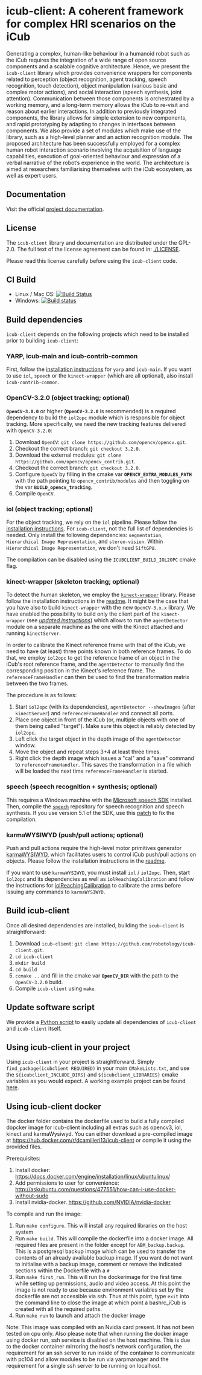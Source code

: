 icub-client: A coherent framework for complex HRI scenarios on the iCub
=======

Generating a complex, human-like behaviour in a humanoid robot such as the iCub requires the integration of a wide range of open source components and a scalable cognitive architecture. Hence, we present the `icub-client` library which provides convenience wrappers for components related to perception (object recognition, agent tracking, speech recognition, touch detection), object manipulation (various basic and complex motor actions), and social interaction (speech synthesis, joint attention). Communication between those components is orchestrated by a working memory, and a long-term memory allows the iCub to re-visit and reason about earlier interactions. In addition to previously integrated components, the library allows for simple extension to new components, and rapid prototyping by adapting to changes in interfaces between components. We also provide a set of modules which make use of the library, such as a high-level planner and an action recognition module. The proposed architecture has been successfully employed for a complex human robot interaction scenario involving the acquisition of language capabilities, execution of goal-oriented behaviour and expression of a verbal narrative of the robot’s experience in the world. The architecture is aimed at researchers familiarising themselves with the iCub ecosystem, as well as expert users.

## Documentation
Visit the official [project documentation](http://robotology.github.com/icub-client).

## License
The `icub-client` library and documentation are distributed under the GPL-2.0.
The full text of the license agreement can be found in: [./LICENSE](https://github.com/robotology/icub-client/blob/master/LICENSE).

Please read this license carefully before using the `icub-client` code.

## CI Build
- Linux / Mac OS: [![Build Status](https://travis-ci.org/robotology/icub-client.png?branch=master)](https://travis-ci.org/robotology/icub-client)
- Windows: [![Build status](https://ci.appveyor.com/api/projects/status/mfxm27it64yycmff?svg=true)](https://ci.appveyor.com/project/robotology/icub-client)

## Build dependencies
`icub-client` depends on the following projects which need to be installed prior to building `icub-client`:

### YARP, icub-main and icub-contrib-common
First, follow the [installation instructions](http://wiki.icub.org/wiki/Linux:Installation_from_sources) for `yarp` and `icub-main`. If you want to use `iol`, `speech` or the `kinect-wrapper` (which are all optional), also install `icub-contrib-common`.

### OpenCV-3.2.0 (object tracking; optional)
**`OpenCV-3.0.0`** or higher (**`OpenCV-3.2.0`** is recommended) is a required dependency to build the `iol2opc` module which is responsible for object tracking. More specifically, we need the new tracking features delivered with `OpenCV-3.2.0`:

1. Download `OpenCV`: `git clone https://github.com/opencv/opencv.git`.
2. Checkout the correct branch: `git checkout 3.2.0`.
3. Download the external modules: `git clone https://github.com/opencv/opencv_contrib.git`.
4. Checkout the correct branch: `git checkout 3.2.0`.
5. Configure `OpenCV` by filling in the cmake var **`OPENCV_EXTRA_MODULES_PATH`** with the path pointing to `opencv_contrib/modules` and then toggling on the var **`BUILD_opencv_tracking`**.
6. Compile `OpenCV`.

### iol (object tracking; optional)
For the object tracking, we rely on the `iol` pipeline. Please follow the [installation instructions](https://github.com/robotology/iol). For `icub-client`, not the full list of dependencies is needed. Only install the following dependencies: `segmentation`, `Hierarchical Image Representation`, and `stereo-vision`. Within `Hierarchical Image Representation`, we don't need `SiftGPU`.

The compilation can be disabled using the `ICUBCLIENT_BUILD_IOL2OPC` cmake flag.

### kinect-wrapper (skeleton tracking; optional)
To detect the human skeleton, we employ the [`kinect-wrapper`](https://github.com/robotology/kinect-wrapper.git) library. Please follow the installation instructions in the [readme](https://github.com/robotology/kinect-wrapper/blob/master/README.md). It might be the case that you have also to build `kinect-wrapper` with the new `OpenCV-3.x.x` library. We have enabled the possibility to build only the client part of the `kinect-wrapper` (see [*updated instructions*](https://github.com/robotology/kinect-wrapper#cmaking-the-project)) which allows to run the `agentDetector` module on a separate machine as the one with the Kinect attached and running `kinectServer`.

In order to calibrate the Kinect reference frame with that of the iCub, we need to have (at least) three points known in both reference frames. To do that, we employ `iol2opc` to get the reference frame of an object in the iCub's root reference frame, and the `agentDetector` to manually find the corresponding position in the Kinect's reference frame. The `referenceFrameHandler` can then be used to find the transformation matrix between the two frames.

The procedure is as follows:
1. Start `iol2opc` (with its dependencies), `agentDetector --showImages` (after `kinectServer`) and `referenceFrameHandler` and connect all ports.
2. Place one object in front of the iCub (or, multiple objects with one of them being called "target"). Make sure this object is reliably detected by `iol2opc`.
3. Left click the target object in the depth image of the `agentDetector` window.
4. Move the object and repeat steps 3+4 at least three times.
5. Right click the depth image which issues a "cal" and a "save" command to `referenceFrameHandler`. This saves the transformation in a file which will be loaded the next time `referenceFrameHandler` is started.

### speech (speech recognition + synthesis; optional)
This requires a Windows machine with the [Microsoft speech SDK](https://msdn.microsoft.com/en-us/library/hh361572(v=office.14).aspx) installed. Then, compile the [`speech`](https://github.com/robotology/speech) repository for speech recognition and speech synthesis. If you use version 5.1 of the SDK, use this [patch](https://github.com/robotology/speech/tree/master/sapi5.1%20patch) to fix the compilation.

### karmaWYSIWYD (push/pull actions; optional)
Push and pull actions require the high-level motor primitives generator [karmaWYSIWYD](https://github.com/towardthesea/karmaWysiwyd), which facilitates users to control iCub push/pull actions on objects. Please follow the installation instructions in the [readme](https://github.com/towardthesea/karmaWYSIWYD/blob/master/README.md).

If you want to use `karmaWYSIWYD`, you must install `iol` / `iol2opc`. Then, start `iol2opc` and its dependencies as well as `iolReachingCalibration` and follow the instructions for [iolReachingCalibration](https://robotology.github.io/iol/doxygen/doc/html/group__iolReachingCalibration.html) to calibrate the arms before issuing any commands to `karmaWYSIWYD`.

## Build icub-client

Once all desired dependencies are installed, building the `icub-client` is straightforward:

1. Download `icub-client`: `git clone https://github.com/robotology/icub-client.git`.
2. `cd icub-client`
3. `mkdir build`
4. `cd build`
5. `ccmake ..` and fill in the cmake var **`OpenCV_DIR`** with the path to the `OpenCV-3.2.0` build.
6. Compile `icub-client` using `make`.

## Update software script
We provide a [Python script](https://github.com/robotology/icub-client/blob/master/update-software.py) to easily update all dependencies of `icub-client` and `icub-client` itself.

## Using icub-client in your project
Using `icub-client` in your project is straightforward. Simply `find_package(icubclient REQUIRED)` in your main `CMakeLists.txt`, and use the `${icubclient_INCLUDE_DIRS}` and `${icubclient_LIBRARIES}` cmake variables as you would expect. A working example project can be found [here](https://github.com/robotology/icub-client/tree/master/src/examples/icub-client-dependent-project).

## Using icub-client docker

The docker folder contains the dockerfile used to build a fully compiled dopcker image for icub-client including all extras such as opencv3, iol, kinect and karmaWysiwyd. You can either download a pre-compiled image at https://hub.docker.com/r/dcamilleri13/icub-client or compile it using the provided files.

Prerequisites:
1. Install docker: https://docs.docker.com/engine/installation/linux/ubuntulinux/
2. Add permissions to user for convenience: http://askubuntu.com/questions/477551/how-can-i-use-docker-without-sudo
3. Install nvidia-docker. https://github.com/NVIDIA/nvidia-docker

To compile and run the image:
1. Run `make configure`. This will install any required libraries on the host system
2. Run `make build`. This will compile the dockerfile into a docker image. All required files are present in the folder except for `ABM_backup.backup`. This is a postgresql backup image which can be used to transfer the contents of an already available backup image. If you want do not want to initialise with a backup image, comment or remove the indicated sections within the Dockerfile with a `#`
3. Run `make first_run`. This will run the dockerimage for the first time while setting up permissions, audio and video access. At this point the image is not ready to use because environment variables set by the dockerfile are not accessible via ssh. Thus at this point, type `exit` into the command line to close the image at which point a bashrc_iCub is created with all the required paths.
4. Run `make run` to launch and attach the docker image

Note: This image was compiled with an Nvidia card present. It has not been tested on cpu only. Also please note that when running the docker image using docker run, ssh service is disabled on the host machine. This is due to the docker container mirroring the host's network configuration, the requirement for an ssh server to run inside of the container to communicate with pc104 and allow modules to be run via yarpmanager and the requirement for a single ssh server to be running on localhost.
